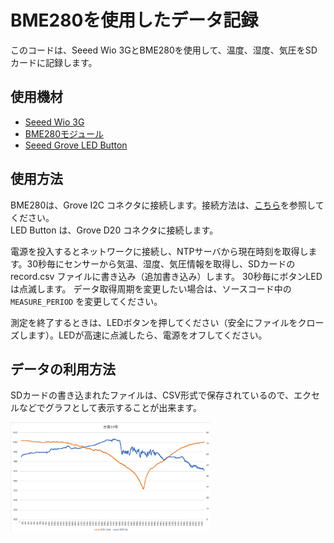 # BME280を使用したデータ記録

このコードは、Seeed Wio 3GとBME280を使用して、温度、湿度、気圧をSDカードに記録します。

## 使用機材

* [Seeed Wio 3G](https://os.mbed.com/platforms/Seeed-Wio-3G/)
* [BME280モジュール](https://www.switch-science.com/catalog/2236/)
* [Seeed Grove LED Button](https://www.switch-science.com/catalog/5350/)

## 使用方法

BME280は、Grove I2C コネクタに接続します。接続方法は、[こちら](https://os.mbed.com/components/BME280-Combined-humidity-and-pressure-se/)を参照してください。  
LED Button は、Grove D20 コネクタに接続します。  

電源を投入するとネットワークに接続し、NTPサーバから現在時刻を取得します。30秒毎にセンサーから気温、湿度、気圧情報を取得し、SDカードの record.csv ファイルに書き込み（追加書き込み）します。 30秒毎にボタンLEDは点滅します。 
データ取得周期を変更したい場合は、ソースコード中の `MEASURE_PERIOD` を変更してください。

測定を終了するときは、LEDボタンを押してください（安全にファイルをクローズします）。LEDが高速に点滅したら、電源をオフしてください。

## データの利用方法

SDカードの書き込まれたファイルは、CSV形式で保存されているので、エクセルなどでグラフとして表示することが出来ます。

<img src="./graph.jpg" width="320px">